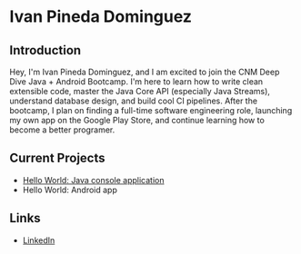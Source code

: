 # Ivan Pineda Dominguez

## Introduction

Hey, I'm Ivan Pineda Dominguez, and I am excited to join the CNM Deep Dive Java + Android Bootcamp. I'm here to learn how to write clean extensible code, master the Java Core API (especially Java Streams), understand database design, and build cool CI pipelines. After the bootcamp, I plan on finding a full-time software engineering role, launching my own app on the Google Play Store, and continue learning how to become a better programer.

## Current Projects

- [Hello World: Java console application](https://github.com/ddc-java-18/hello-world-ivan-pd)
- Hello World: Android app

## Links
* [LinkedIn](www.linkedin.com/in/ivanpinedadominguez)
